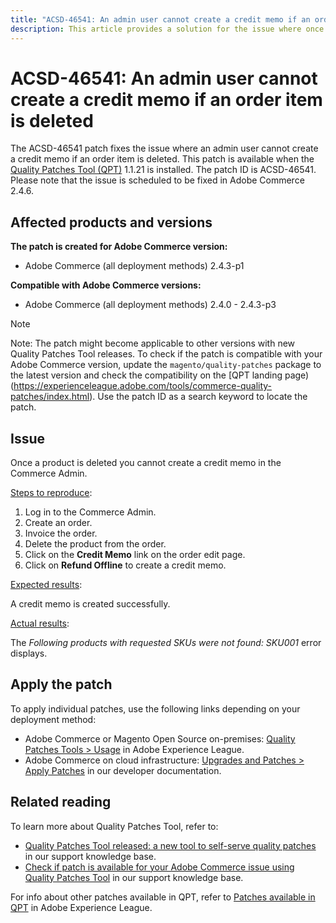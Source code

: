 ```yaml
---
title: "ACSD-46541: An admin user cannot create a credit memo if an order item is deleted" 
description: This article provides a solution for the issue where once a product is deleted you cannot create a credit memo in the Commerce Admin. 
---
```


# ACSD-46541: An admin user cannot create a credit memo if an order item is deleted

The ACSD-46541 patch fixes the issue where an admin user cannot create a credit memo if an order item is deleted. This patch is available when the [Quality Patches Tool (QPT)](https://experienceleague.adobe.com/docs/commerce-knowledge-base/kb/announcements/commerce-announcements/magento-quality-patches-released-new-tool-to-self-serve-quality-patches.html) 1.1.21 is installed. The patch ID is ACSD-46541. Please note that the issue is scheduled to be fixed in Adobe Commerce 2.4.6.

## Affected products and versions

**The patch is created for Adobe Commerce version:**

* Adobe Commerce (all deployment methods) 2.4.3-p1

**Compatible with Adobe Commerce versions:**

* Adobe Commerce (all deployment methods) 2.4.0 - 2.4.3-p3

>[!NOTE]
>
>Note: The patch might become applicable to other versions with new Quality Patches Tool releases. To check if the patch is compatible with your Adobe Commerce version, update the `magento/quality-patches` package to the latest version and check the compatibility on the [QPT landing page)(https://experienceleague.adobe.com/tools/commerce-quality-patches/index.html). Use the patch ID as a search keyword to locate the patch.

## Issue

Once a product is deleted you cannot create a credit memo in the Commerce Admin. 

<u>Steps to reproduce</u>:

1. Log in to the Commerce Admin.
1. Create an order.
1. Invoice the order.
1. Delete the product from the order.
1. Click on the **Credit Memo** link on the order edit page.
1. Click on **Refund Offline** to create a credit memo.

<u>Expected results</u>:

A credit memo is created successfully.

<u>Actual results</u>:

The *Following products with requested SKUs were not found: SKU001* error displays.

## Apply the patch

To apply individual patches, use the following links depending on your deployment method:

* Adobe Commerce or Magento Open Source on-premises: [Quality Patches Tools > Usage](https://experienceleague.adobe.com/docs/commerce-operations/tools/quality-patches-tool/usage.html) in Adobe Experience League.
* Adobe Commerce on cloud infrastructure: [Upgrades and Patches > Apply Patches](https://devdocs.magento.com/cloud/project/project-patch.html) in our developer documentation.

## Related reading

To learn more about Quality Patches Tool, refer to:

* [Quality Patches Tool released: a new tool to self-serve quality patches](https://experienceleague.adobe.com/docs/commerce-knowledge-base/kb/announcements/commerce-announcements/magento-quality-patches-released-new-tool-to-self-serve-quality-patches.html) in our support knowledge base.
* [Check if patch is available for your Adobe Commerce issue using Quality Patches Tool](https://experienceleague.adobe.com/docs/commerce-knowledge-base/kb/support-tools/patches/check-patch-for-magento-issue-with-magento-quality-patches.html?) in our support knowledge base.

For info about other patches available in QPT, refer to [Patches available in QPT](https://experienceleague.adobe.com/tools/commerce-quality-patches/index.html) in Adobe Experience League.
